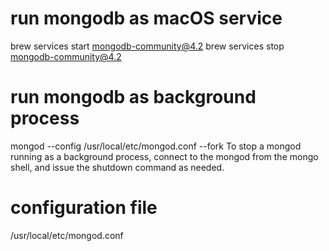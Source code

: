 # run mongodb as macOS service

brew services start mongodb-community@4.2
brew services stop mongodb-community@4.2

# run mongodb as background process

mongod --config /usr/local/etc/mongod.conf --fork
To stop a mongod running as a background process, connect to the mongod from the mongo shell, and issue the shutdown command as needed.

# configuration file

/usr/local/etc/mongod.conf

